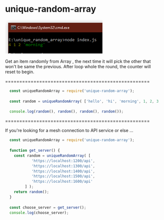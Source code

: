 # unique-random-array

![Example img](/unique.PNG)

Get an item randomly from Array , the next time it will pick the other that won't be same the previous. After loop whole the round, the counter will reset to begin.

===================================================


```javascript
  const uniqueRandomArray = require('unique-random-array');
  
  const random = uniqueRandomArray( ['hello', 'hi', 'morning', 1, 2, 3, 4, 5] );
  
  console.log(random(), random(), random(), random());
```

===================================================

If you're looking for a mesh connection to API service or else ...
```javascript
  const uniqueRandomArray = require('unique-random-array');
  
  function get_server() {
    const random = uniqueRandomArray( [
            'https://localhost:1200/api', 
            'https://localhost:1300/api', 
            'https://localhost:1400/api',
            'https://localhost:1500/api',
            'https://localhost:1600/api'
         ] );
    return random();
  }
  
  const choose_server = get_server();
  console.log(choose_server);
```
